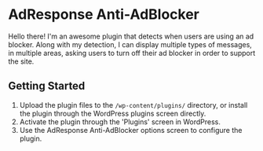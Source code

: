 AdResponse Anti-AdBlocker
===

Hello there! I'm an awesome plugin that detects when users are using an ad blocker. Along with my detection, I can display multiple types of messages, in multiple areas, asking users to turn off their ad blocker in order to support the site.

Getting Started
---------------

1. Upload the plugin files to the `/wp-content/plugins/` directory, or install the plugin through the WordPress plugins screen directly.
2. Activate the plugin through the 'Plugins' screen in WordPress.
3. Use the AdResponse Anti-AdBlocker options screen to configure the plugin.